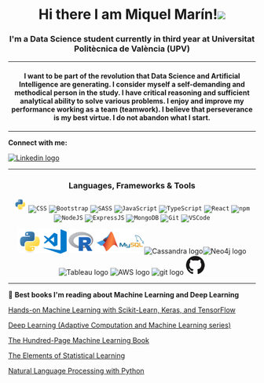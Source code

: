 <h1 align="center">Hi there I am Miquel Marín!<img src="https://raw.githubusercontent.com/MartinHeinz/MartinHeinz/master/wave.gif" width="30px"> 

<h3 align="center">I'm a Data Science student currently in third year at Universitat Politècnica de València (UPV)</h3>

---

<h4 align="center">I want to be part of the revolution that Data Science and Artificial Intelligence are generating. I consider myself a self-demanding and methodical person in the study. I have critical reasoning and sufficient analytical ability to solve various problems. I enjoy and improve my performance working as a team (teamwork). I believe that perseverance is my best virtue. I do not abandon what I start. </h4>


---

**Connect with me:**

<a href="https://www.linkedin.com/in/miquel-marin-colome/" rel="nonfollow"> 
  <img src="https://cdn.worldvectorlogo.com/logos/linkedin-icon-2.svg" alt="Linkedin logo" width="50" height="40">
</a>

--- 
<h3 align="center">Languages, Frameworks & Tools</h3>

<p align="center">
  <code><img title="PYTHON" height="25" src="https://github.com/devicons/devicon/blob/master/icons/python/python-original.svg"></code>
  <code><img title="CSS" height="25" src="./img/css.svg"></code>
  <code><img title="Bootstrap" height="25" src="./img/bootstrap-5.png"></code>
  <code><img title="SASS" height="25" src="./img/sass.svg"></code>
  <code><img title="JavaScript" height="25" src="./img/javascript.svg"></code>
  <code><img title="TypeScript" height="25" src="./img/typescript.png"></code>
  <code><img title="React" height="25" src="./img/react-original.svg"></code>
  <code><img title="npm" height="25" src="./img/npm.png"></code>
  <code><img title="NodeJS" height="25" src="./img/nodejs.png"></code>
  <code><img title="ExpressJS" height="25" src="./img/Expressjs.png"></code>
  <code><img title="MongoDB" height="25" src="./img/mongodb.png"></code>
  <code><img title="Git" height="25" src="./img/git-original.svg"></code>
  <code><img title="VSCode" height="25" src="./img/vscode.png"></code>
</p>


<p align="center">
<img src="https://github.com/devicons/devicon/blob/master/icons/python/python-original.svg" alt="Python logo" width="50" height="50"><img src="https://raw.githubusercontent.com/github/explore/80688e429a7d4ef2fca1e82350fe8e3517d3494d/topics/visual-studio-code/visual-studio-code.png" alt="VsCode logo" width="50" height="50"> <img src="https://github.com/devicons/devicon/blob/master/icons/r/r-original.svg" alt="R logo" width="50" height="50"> <img src="https://github.com/devicons/devicon/blob/master/icons/matlab/matlab-original.svg" alt="Matlab logo" width="50" height="50"><img src="https://github.com/devicons/devicon/blob/master/icons/mysql/mysql-original-wordmark.svg" alt="mysql logo" width="50" height="50"><img src="https://cdn.worldvectorlogo.com/logos/cassandra.svg" alt="Cassandra logo" width="50" height="40"><img src="https://cdn.worldvectorlogo.com/logos/neo4j.svg" alt="Neo4j logo" width="50" height="40"><img src="https://cdn.worldvectorlogo.com/logos/tableau-software.svg" alt="Tableau logo" width="50" height="42"> <img src="https://cdn.worldvectorlogo.com/logos/amazon-web-services-2.svg" alt="AWS logo" width="50" height="50">   <img src="https://cdn.worldvectorlogo.com/logos/git-icon.svg" alt="git logo" width="40" height="40"> <img src="https://github.com/devicons/devicon/blob/master/icons/github/github-original.svg" alt="github logo" width="40" height="40">
</p>

---

 📗 **Best books I'm reading about Machine Learning and Deep Learning**
 
<a href="https://www.amazon.es/Hands-Machine-Learning-Scikit-Learn-TensorFlow/dp/1492032646" rel="nonfollow"> Hands-on Machine Learning with Scikit-Learn, Keras, and TensorFlow</a>

<a href="https://www.amazon.es/Deep-Learning-Ian-Goodfellow/dp/0262035618" rel="nonfollow"> Deep Learning (Adaptive Computation and Machine Learning series)</a>

<a href="https://www.amazon.com/gp/product/1999579518/ref=as_li_tl?ie=UTF8&camp=1789&creative=9325&creativeASIN=1999579518&linkCode=as2&tag=themlbook-20&linkId=012a51085af753d857de22e9e5d6ae30" rel="nonfollow">The Hundred-Page Machine Learning Book</a>

<a href="https://web.stanford.edu/~hastie/ElemStatLearn/" rel="nonfollow">The Elements of Statistical Learning</a>

<a href="https://www.amazon.es/Natural-Language-Processing-Python-Steven/dp/0596516495" rel="nonfollow">Natural Language Processing with Python</a>

<!--
**MikeKowalski43/MikeKowalski43** is a ✨ _special_ ✨ repository because its `README.md` (this file) appears on your GitHub profile.

Here are some ideas to get you started:

- 🔭 I’m currently working on ...
- 🌱 I’m currently learning ...
- 👯 I’m looking to collaborate on ...
- 🤔 I’m looking for help with ...
- 💬 Ask me about ...
- 📫 How to reach me: ...
- 😄 Pronouns: ...
- ⚡ Fun fact: ...
-->

